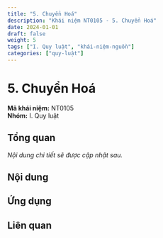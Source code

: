```yaml
---
title: "5. Chuyển Hoá"
description: "Khái niệm NT0105 - 5. Chuyển Hoá"
date: 2024-01-01
draft: false
weight: 5
tags: ["I. Quy luật", "khái-niệm-nguồn"]
categories: ["quy-luật"]
---
```


# 5. Chuyển Hoá

**Mã khái niệm:** NT0105  
**Nhóm:** I. Quy luật

## Tổng quan

*Nội dung chi tiết sẽ được cập nhật sau.*

## Nội dung

<!-- Nội dung chi tiết sẽ được điền vào đây -->

## Ứng dụng

<!-- Cách ứng dụng khái niệm này trong thực tế -->

## Liên quan

<!-- Các khái niệm liên quan khác -->
